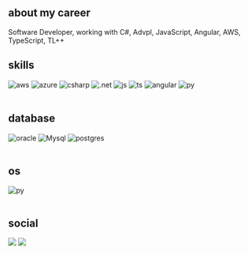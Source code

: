 ## about my career
Software Developer, working with C#, Advpl, JavaScript, Angular, AWS, TypeScript, TL++

 ## skills
<div style="display: inline_block">
  <img align="center" alt="aws" src="https://img.shields.io/badge/Amazon_AWS-232F3E?style=for-the-badge&logo=amazon-aws&logoColor=white" />
  <img align="center" alt="azure" src="https://img.shields.io/badge/Microsoft_Azure-0089D6?style=for-the-badge&logo=microsoft-azure&logoColor=white" />
  <img align="center" alt="csharp" src="https://img.shields.io/badge/C%23-239120?style=for-the-badge&logo=c-sharp&logoColor=white" />
  <img align="center" alt=".net" src="https://img.shields.io/badge/.NET-5C2D91?style=for-the-badge&logo=.net&logoColor=white" />
  <img align="center" alt="js" src="https://img.shields.io/badge/JavaScript-323330?style=for-the-badge&logo=javascript&logoColor=F7DF1E" />
  <img align="center" alt="ts" src="https://img.shields.io/badge/TypeScript-007ACC?style=for-the-badge&logo=typescript&logoColor=white" />
  <img align="center" alt="angular" src="https://img.shields.io/badge/Angular-DD0031?style=for-the-badge&logo=angular&logoColor=white" />
  <img align="center" alt="py" src="https://img.shields.io/badge/Python-14354C?style=for-the-badge&logo=python&logoColor=white" /> 
</div><br/>
 
## database
<div style="display: inline_block">
  <img align="center" alt="oracle" src="https://img.shields.io/badge/Oracle-F80000?style=for-the-badge&logo=oracle&logoColor=black" />  
  <img align="center" alt="Mysql" src="https://img.shields.io/badge/MySQL-00000F?style=for-the-badge&logo=mysql&logoColor=white" />  
  <img align="center" alt="postgres" src="https://img.shields.io/badge/PostgreSQL-316192?style=for-the-badge&logo=postgresql&logoColor=white" />    
 </div><br/>

## os
<div style="display: inline_block">
  <img align="center" alt="py" src="https://img.shields.io/badge/Windows-0078D6?style=for-the-badge&logo=windows&logoColor=white" />
</div><br/>

## social
<div>
  <a href="https://www.linkedin.com/in/daviturquetti/" target="_blank"><img src="https://img.shields.io/badge/LinkedIn-0077B5?style=for-the-badge&logo=linkedin&logoColor=white" target="_blank"></a> 
  <a href="https://stackoverflow.com/users/18582813/davi-turquetti" target="_blank"><img src="https://aleen42.github.io/badges/src/stackoverflow.svg" target="_blank"></a> 
</div>
